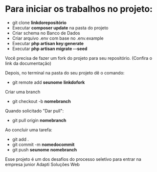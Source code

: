  # Para iniciar os trabalhos no projeto:

- git clone **linkdorepositório**
- Executar **composer update** na pasta do projeto
- Criar schema no Banco de Dados
- Criar arquivo .env com base no .env.example
- Executar **php artisan key:generate**
- Executar **php artisan migrate --seed**

Você precisa de fazer um fork do projeto para seu repositório.
(Confira o link da documentação)

Depois, no terminal na pasta do seu projeto dê o comando:

- git remote add **seunome** **linkdofork**

Criar uma branch
- git checkout -b **nomebranch**

Quando solicitado "Dar pull":
- git pull origin **nomebranch**

Ao concluir uma tarefa:
- git add .
- git commit -m **nomedocommit**
- git push **seunome** **nomebranch**

Esse projeto é um dos desafios do processo seletivo para entrar na empresa junior Adapti Soluções Web
